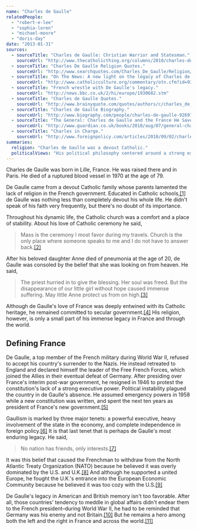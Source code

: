 ```yaml
---
name: "Charles de Gaulle"
relatedPeople:
  - "robert-e-lee"
  - "sophia-loren"
  - "michael-moore"
  - "doris-day"
date: "2013-01-31"
sources:
  - sourceTitle: "Charles de Gaulle: Christian Warrior and Statesman."
    sourceUrl: "http://www.thecatholicthing.org/columns/2010/charles-de-gaulle-christian-warrior-and-statesman.html"
  - sourceTitle: "Charles De Gaulle Religion Quotes."
    sourceUrl: "http://www.searchquotes.com/Charles_De_Gaulle/Religion/quotes/"
  - sourceTitle: "On The News: A new light on the legacy of Charles de Gaulle."
    sourceUrl: "http://www.catholicculture.org/commentary/otn.cfm?id=938"
  - sourceTitle: "French wrestle with De Gaulle's legacy."
    sourceUrl: "http://news.bbc.co.uk/2/hi/europe/1930682.stm"
  - sourceTitle: "Charles de Gaulle Quotes."
    sourceUrl: "http://www.brainyquote.com/quotes/authors/c/charles_de_gaulle_2.html"
  - sourceTitle: "Charles de Gaulle Biography."
    sourceUrl: "http://www.biography.com/people/charles-de-gaulle-9269794?page=2"
  - sourceTitle: "The General: Charles de Gaulle and the France He Saved."
    sourceUrl: "http://www.guardian.co.uk/books/2010/aug/07/general-charles-gaulle-france-fenby"
  - sourceTitle: "Charles in Charge."
    sourceUrl: "http://www.foreignpolicy.com/articles/2010/09/02/charles_in_charge?page=0,0"
summaries:
  religion: "Charles de Gaulle was a devout Catholic."
  politicalViews: "His political philosophy centered around a strong executive, government involvement in the economy, and a fiercely independent foreign policy."
---
```


Charles de Gaulle was born in Lille, France. He was raised there and in Paris. He died of a ruptured blood vessel in 1970 at the age of 79.

De Gaulle came from a devout Catholic family whose parents lamented the lack of religion in the French government. Educated in Catholic schools,<a class="source-citation" href="#http%3A%2F%2Fwww.thecatholicthing.org%2Fcolumns%2F2010%2Fcharles-de-gaulle-christian-warrior-and-statesman.html" title="Charles de Gaulle: Christian Warrior and Statesman.">[1]</a> de Gaulle was nothing less than completely devout his whole life. He didn't speak of his faith very frequently, but there's no doubt of its importance.

Throughout his dynamic life, the Catholic church was a comfort and a place of stability. About his love of Catholic ceremony he said,

>Mass is the ceremony I most favor during my travels. Church is the only place where someone speaks to me and I do not have to answer back.<a class="source-citation" href="#http%3A%2F%2Fwww.searchquotes.com%2FCharles_De_Gaulle%2FReligion%2Fquotes%2F" title="Charles De Gaulle Religion Quotes.">[2]</a>

After his beloved daughter Anne died of pneumonia at the age of 20, de Gaulle was consoled by the belief that she was looking on from heaven. He said,

>The priest hurried in to give the blessing. Her soul was freed. But the disappearance of our little girl without hope caused immense suffering. May little Anne protect us from on high.<a class="source-citation" href="#http%3A%2F%2Fwww.thecatholicthing.org%2Fcolumns%2F2010%2Fcharles-de-gaulle-christian-warrior-and-statesman.html" title="Charles de Gaulle: Christian Warrior and Statesman.">[3]</a>

Although de Gaulle's love of France was deeply entwined with its Catholic heritage, he remained committed to secular government.<a class="source-citation" href="#http%3A%2F%2Fwww.catholicculture.org%2Fcommentary%2Fotn.cfm%3Fid%3D938" title="On The News: A new light on the legacy of Charles de Gaulle.">[4]</a> His religion, however, is only a small part of his immense legacy in France and through the world.


## Defining France

De Gaulle, a top member of the French military during World War II, refused to accept his country's surrender to the Nazis. He instead retreated to England and declared himself the leader of the Free French Forces, which joined the Allies in their eventual defeat of Germany. After presiding over France's interim post-war government, he resigned in 1946 to protest the constitution's lack of a strong executive power. Political instability plagued the country in de Gaulle's absence. He assumed emergency powers in 1958 while a new constitution was written, and spent the next ten years as president of France's new government.<a class="source-citation" href="#http%3A%2F%2Fwww.thecatholicthing.org%2Fcolumns%2F2010%2Fcharles-de-gaulle-christian-warrior-and-statesman.html" title="Charles de Gaulle: Christian Warrior and Statesman.">[5]</a>

Gaullism is marked by three major tenets: a powerful executive, heavy involvement of the state in the economy, and complete independence in foreign policy.<a class="source-citation" href="#http%3A%2F%2Fnews.bbc.co.uk%2F2%2Fhi%2Feurope%2F1930682.stm" title="French wrestle with De Gaulle&apos;s legacy.">[6]</a> It is that last tenet that is perhaps de Gaulle's most enduring legacy. He said,

>No nation has friends, only interests.<a class="source-citation" href="#http%3A%2F%2Fwww.brainyquote.com%2Fquotes%2Fauthors%2Fc%2Fcharles_de_gaulle_2.html" title="Charles de Gaulle Quotes.">[7]</a>

It was this belief that caused the Frenchman to withdraw from the North Atlantic Treaty Organization (NATO) because he believed it was overly dominated by the U.S. and U.K.<a class="source-citation" href="#http%3A%2F%2Fnews.bbc.co.uk%2F2%2Fhi%2Feurope%2F1930682.stm" title="French wrestle with De Gaulle&apos;s legacy.">[8]</a> And although he supported a united Europe, he fought the U.K.'s entrance into the European Economic Community because he believed it was too cozy with the U.S.<a class="source-citation" href="#http%3A%2F%2Fwww.biography.com%2Fpeople%2Fcharles-de-gaulle-9269794%3Fpage%3D2" title="Charles de Gaulle Biography.">[9]</a>

De Gaulle's legacy in American and British memory isn't too favorable. After all, those countries' tendency to meddle in global affairs didn't endear them to the French president–during World War II, he had to be reminded that Germany was his enemy and not Britain.<a class="source-citation" href="#http%3A%2F%2Fwww.guardian.co.uk%2Fbooks%2F2010%2Faug%2F07%2Fgeneral-charles-gaulle-france-fenby" title="The General: Charles de Gaulle and the France He Saved.">[10]</a> But he remains a hero among both the left and the right in France and across the world.<a class="source-citation" href="#http%3A%2F%2Fwww.foreignpolicy.com%2Farticles%2F2010%2F09%2F02%2Fcharles_in_charge%3Fpage%3D0%2C0" title="Charles in Charge.">[11]</a>